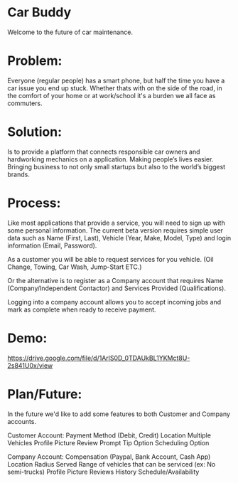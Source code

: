 # Car Buddy

Welcome to the future of car maintenance.

# Problem:
Everyone (regular people) has a smart phone, but half the time you have a car issue you end up stuck. Whether thats with on the side of the road, in the comfort of your home or at work/school it's a burden we all face as commuters.

# Solution:
Is to provide a platform that connects responsible car owners and hardworking mechanics on a application. Making people’s lives easier. Bringing business to not only small startups but also to the world’s biggest brands.

# Process:
Like most applications that provide a service, you will need to sign up with some personal information. The current beta version requires simple user data such as Name (First, Last), Vehicle (Year, Make, Model, Type) and login information (Email, Password).

As a customer you will be able to request services for you vehicle. (Oil Change, Towing, Car Wash, Jump-Start ETC.)

Or the alternative is to register as a Company account that requires Name (Company/Independent Contactor) and Services Provided (Qualifications).

Logging into a company account allows you to accept incoming jobs and mark as complete when ready to receive payment.


# Demo:
https://drive.google.com/file/d/1ArlS0D_0TDAUkBL1YKMct8U-2s841U0x/view

# Plan/Future:
In the future we'd like to add some features to both Customer and Company accounts.

Customer Account: 
Payment Method (Debit, Credit)
Location
Multiple Vehicles
Profile Picture
Review Prompt
Tip Option
Scheduling Option

Company Account: 
Compensation (Paypal, Bank Account, Cash App)
Location Radius Served
Range of vehicles that can be serviced (ex: No semi-trucks)
Profile Picture
Reviews History
Schedule/Availability
